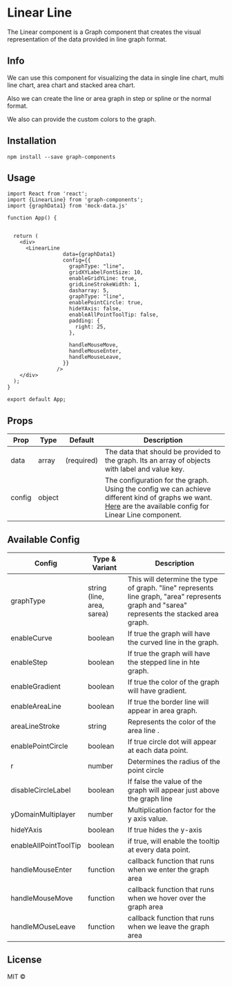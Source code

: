# Linear Line

The Linear component is a Graph component that creates the visual representation of the data provided in line graph format.

## Info

We can use this component for visualizing the data in single line chart, multi line chart, area chart and stacked area chart.

Also we can create the line or area graph in step or spline or the normal format.

We also can provide the custom colors to the graph.

## Installation

```
npm install --save graph-components
```

## Usage

```
import React from 'react';
import {LinearLine} from 'graph-components';
import {graphData1} from 'mock-data.js'

function App() {


  return (
    <div>
      <LinearLine
                  data={graphData1}
                  config={{
                    graphType: "line",
                    gridXYLabelFontSize: 10,
                    enableGridYLine: true,
                    gridLineStrokeWidth: 1,
                    dasharray: 5,
                    graphType: "line",
                    enablePointCircle: true,
                    hideYAxis: false,
                    enableAllPointToolTip: false,
                    padding: {
                      right: 25,
                    },

                    handleMouseMove,
                    handleMouseEnter,
                    handleMouseLeave,
                  }}
                />
    </div>
  );
}

export default App;

```

## Props

| Prop   | Type   | Default    | Description                                                                                                                                                                      |
| ------ | ------ | ---------- | -------------------------------------------------------------------------------------------------------------------------------------------------------------------------------- |
| data   | array  | (required) | The data that should be provided to the graph. Its an array of objects with label and value key.                                                                                 |
| config | object |            | The configuration for the graph. Using the config we can achieve different kind of graphs we want. [Here](#available-config) are the available config for Linear Line component. |

## Available Config

| Config                | Type & Variant             | Description                                                                                                                                 |
| --------------------- | -------------------------- | ------------------------------------------------------------------------------------------------------------------------------------------- |
| graphType             | string (line, area, sarea) | This will determine the type of graph. "line" represents line graph, "area" represents graph and "sarea" represents the stacked area graph. |
| enableCurve           | boolean                    | If true the graph will have the curved line in the graph.                                                                                   |
| enableStep            | boolean                    | If true the graph will have the stepped line in hte graph.                                                                                  |
| enableGradient        | boolean                    | If true the color of the graph will have gradient.                                                                                          |
| enableAreaLine        | boolean                    | If true the border line will appear in area graph.                                                                                          |
| areaLineStroke        | string                     | Represents the color of the area line .                                                                                                     |
| enablePointCircle     | boolean                    | If true circle dot will appear at each data point.                                                                                          |
| r                     | number                     | Determines the radius of the point circle                                                                                                   |
| disableCircleLabel    | boolean                    | If false the value of the graph will appear just above the graph line                                                                       |
| yDomainMultiplayer    | number                     | Multiplication factor for the y axis value.                                                                                                 |
| hideYAxis             | boolean                    | If true hides the y-axis                                                                                                                    |
| enableAllPointToolTip | boolean                    | if true, will enable the tooltip at every data point.                                                                                       |
| handleMouseEnter      | function                   | callback function that runs when we enter the graph area                                                                                    |
| handleMouseMove       | function                   | callback function that runs when we hover over the graph area                                                                               |
| handleMOuseLeave      | function                   | callback function that runs when we leave the graph area                                                                                    |

## License

MIT © [](https://github.com/)
